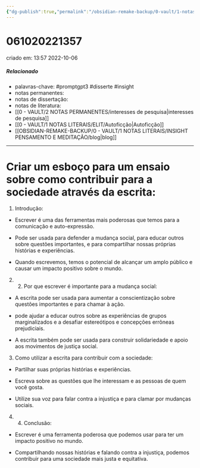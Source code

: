 ```yaml
---
{"dg-publish":true,"permalink":"/obsidian-remake-backup/0-vault/1-notas-literais/insight-pensamento-e-meditacao/061020221357/","tags":["promptgpt3","disserte","insight"],"dgHomeLink":true,"dgShowLocalGraph":true,"dgShowFileTree":true,"dgEnableSearch":true,"noteIcon":""}
---
```


# 061020221357
criado em: 13:57 2022-10-06

##### Relacionado
- palavras-chave: #promptgpt3 #disserte #insight 
- notas permanentes: 
- notas de dissertação:
- notas de literatura: 
- [[0 - VAULT/2 NOTAS PERMANENTES/interesses de pesquisa\|interesses de pesquisa]]
- [[0 - VAULT/1 NOTAS LITERAIS/ELIT/Autoficção\|Autoficção]]
- [[OBSIDIAN-REMAKE-BACKUP/0 - VAULT/1 NOTAS LITERAIS/INSIGHT PENSAMENTO E MEDITAÇÃO/blog\|blog]]

---
# Criar um esboço para um ensaio sobre como contribuir para a sociedade através da escrita:

1. Introdução:

- Escrever é uma das ferramentas mais poderosas que temos para a comunicação e auto-expressão.

- Pode ser usada para defender a mudança social, para educar outros sobre questões importantes, e para compartilhar nossas próprias histórias e experiências.

- Quando escrevemos, temos o potencial de alcançar um amplo público e causar um impacto positivo sobre o mundo.

2. 2. Por que escrever é importante para a mudança social:

- A escrita pode ser usada para aumentar a conscientização sobre questões importantes e para chamar à ação.

- pode ajudar a educar outros sobre as experiências de grupos marginalizados e a desafiar estereótipos e concepções errôneas prejudiciais.

- A escrita também pode ser usada para construir solidariedade e apoio aos movimentos de justiça social.

3. Como utilizar a escrita para contribuir com a sociedade:

- Partilhar suas próprias histórias e experiências.

- Escreva sobre as questões que lhe interessam e as pessoas de quem você gosta.

- Utilize sua voz para falar contra a injustiça e para clamar por mudanças sociais.

4. 4. Conclusão:

- Escrever é uma ferramenta poderosa que podemos usar para ter um impacto positivo no mundo.

- Compartilhando nossas histórias e falando contra a injustiça, podemos contribuir para uma sociedade mais justa e equitativa.
